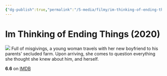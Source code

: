 ```yaml
---
{"dg-publish":true,"permalink":"/5-media/filmy/im-thinking-of-ending-things/","contentClasses":"movie","tags":["to-watch","фильм","#Drama","#Thriller"],"created":"2024-01-20T01:36:45.387+03:00","updated":"2024-01-20T01:55:02.296+03:00"}
---
```


# Im Thinking of Ending Things (2020)
![](https://m.media-amazon.com/images/M/MV5BNWMyZTA1MTItMzFhOS00NGY5LWJlZDMtMzczZmRjOThkMmViXkEyXkFqcGdeQXVyMjUxMTY3ODM@._V1_SX300.jpg)
Full of misgivings, a young woman travels with her new boyfriend to his parents' secluded farm. Upon arriving, she comes to question everything she thought she knew about him, and herself.

**6.6** on [IMDB](https://www.imdb.com/title/tt7939766)
